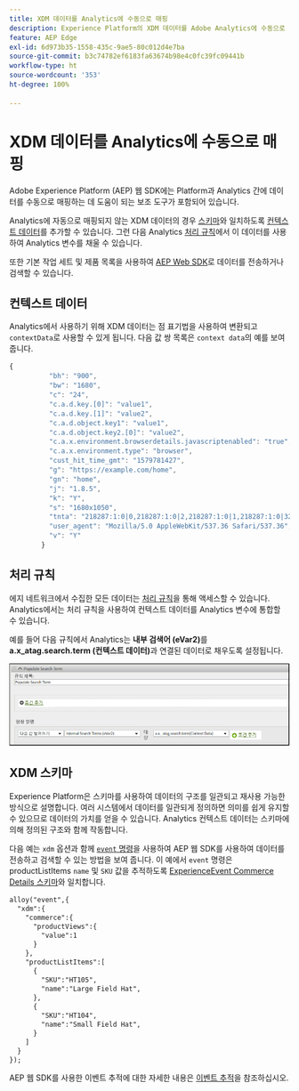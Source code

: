 ```yaml
---
title: XDM 데이터를 Analytics에 수동으로 매핑
description: Experience Platform의 XDM 데이터를 Adobe Analytics에 수동으로 매핑합니다.
feature: AEP Edge
exl-id: 6d973b35-1558-435c-9ae5-80c012d4e7ba
source-git-commit: b3c74782ef6183fa63674b98e4c0fc39fc09441b
workflow-type: ht
source-wordcount: '353'
ht-degree: 100%

---
```


# XDM 데이터를 Analytics에 수동으로 매핑

Adobe Experience Platform (AEP) 웹 SDK에는 Platform과 Analytics 간에 데이터를 수동으로 매핑하는 데 도움이 되는 보조 도구가 포함되어 있습니다.

Analytics에 자동으로 매핑되지 않는 XDM 데이터의 경우 [스키마](https://experienceleague.adobe.com/docs/experience-platform/xdm/schema/composition.html?lang=ko-KR)와 일치하도록 [컨텍스트 데이터](https://experienceleague.adobe.com/docs/analytics/implementation/vars/page-vars/contextdata.html?lang=ko-KR)를 추가할 수 있습니다. 그런 다음 Analytics [처리 규칙](https://experienceleague.adobe.com/docs/analytics/admin/admin-tools/processing-rules/processing-rules-configuration/t-processing-rules.html?lang=ko-KR)에서 이 데이터를 사용하여 Analytics 변수를 채울 수 있습니다.

또한 기본 작업 세트 및 제품 목록을 사용하여 [AEP Web SDK](https://experienceleague.adobe.com/docs/experience-platform/edge/home.html?lang=en)로 데이터를 전송하거나 검색할 수 있습니다.

## 컨텍스트 데이터

Analytics에서 사용하기 위해 XDM 데이터는 점 표기법을 사용하여 변환되고 `contextData`로 사용할 수 있게 됩니다. 다음 값 쌍 목록은 `context data`의 예를 보여 줍니다.

```javascript
{
          "bh": "900",
          "bw": "1680",
          "c": "24",
          "c.a.d.key.[0]": "value1",
          "c.a.d.key.[1]": "value2",
          "c.a.d.object.key1": "value1",
          "c.a.d.object.key2.[0]": "value2",
          "c.a.x.environment.browserdetails.javascriptenabled": "true",
          "c.a.x.environment.type": "browser",
          "cust_hit_time_gmt": "1579781427",
          "g": "https://example.com/home",
          "gn": "home",
          "j": "1.8.5",
          "k": "Y",
          "s": "1680x1050",
          "tnta": "218287:1:0|0,218287:1:0|2,218287:1:0|1,218287:1:0|32767,218287:1:0|1,218287:1:0|0,218287:1:0|1,218287:1:0|0,218287:1:0|1",
          "user_agent": "Mozilla/5.0 AppleWebKit/537.36 Safari/537.36",
          "v": "Y"
        }
```

## 처리 규칙

에지 네트워크에서 수집한 모든 데이터는 [처리 규칙](https://experienceleague.adobe.com/docs/analytics/admin/admin-tools/processing-rules/processing-rules-configuration/t-processing-rules.html?lang=ko-KR)을 통해 액세스할 수 있습니다. Analytics에서는 처리 규칙을 사용하여 컨텍스트 데이터를 Analytics 변수에 통합할 수 있습니다.

예를 들어 다음 규칙에서 Analytics는 **내부 검색어 (eVar2)**&#x200B;를 **a.x_atag.search.term (컨텍스트 데이터)**&#x200B;과 연결된 데이터로 채우도록 설정됩니다.

![](assets/examplerule.png)


## XDM 스키마

Experience Platform은 스키마를 사용하여 데이터의 구조를 일관되고 재사용 가능한 방식으로 설명합니다. 여러 시스템에서 데이터를 일관되게 정의하면 의미를 쉽게 유지할 수 있으므로 데이터의 가치를 얻을 수 있습니다. Analytics 컨텍스트 데이터는 스키마에 의해 정의된 구조와 함께 작동합니다.

다음 예는 `xdm` 옵션과 함께 [`event` 명령](https://experienceleague.adobe.com/docs/experience-platform/edge/fundamentals/tracking-events.html?lang=ko-KR)을 사용하여 AEP 웹 SDK를 사용하여 데이터를 전송하고 검색할 수 있는 방법을 보여 줍니다. 이 예에서 `event` 명령은 productListItems `name` 및 `SKU` 값을 추적하도록 [ExperienceEvent Commerce Details 스키마](https://github.com/adobe/xdm/blob/1c22180490558e3c13352fe3e0540cb7e93c69ca/docs/reference/context/experienceevent-commerce.schema.md)와 일치합니다.


```
alloy("event",{
  "xdm":{
    "commerce":{
      "productViews":{
        "value":1
      }
    },
    "productListItems":[
      {
        "SKU":"HT105",
        "name":"Large Field Hat",
      },
      {
        "SKU":"HT104",
        "name":"Small Field Hat",
      }
    ]
  }
});
```

AEP 웹 SDK를 사용한 이벤트 추적에 대한 자세한 내용은 [이벤트 추적](https://experienceleague.adobe.com/docs/experience-platform/edge/fundamentals/tracking-events.html?lang=ko-KR)을 참조하십시오.
